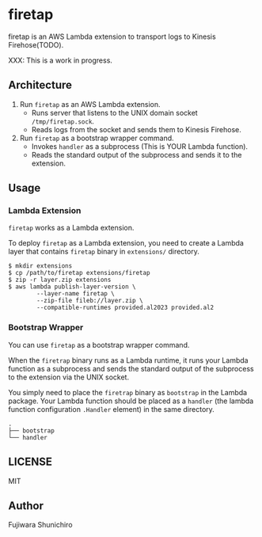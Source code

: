 # firetap

firetap is an AWS Lambda extension to transport logs to Kinesis Firehose(TODO).

XXX: This is a work in progress.

## Architecture

1. Run `firetap` as an AWS Lambda extension.
   - Runs server that listens to the UNIX domain socket `/tmp/firetap.sock`.
   - Reads logs from the socket and sends them to Kinesis Firehose.
2. Run `firetap` as a bootstrap wrapper command.
   - Invokes `handler` as a subprocess (This is YOUR Lambda function).
   - Reads the standard output of the subprocess and sends it to the extension.

## Usage

### Lambda Extension

`firetap` works as a Lambda extension.

To deploy `firetap` as a Lambda extension, you need to create a Lambda layer that contains `firetap` binary in `extensions/` directory.

```console
$ mkdir extensions
$ cp /path/to/firetap extensions/firetap
$ zip -r layer.zip extensions
$ aws lambda publish-layer-version \
		--layer-name firetap \
		--zip-file fileb://layer.zip \
		--compatible-runtimes provided.al2023 provided.al2
```

### Bootstrap Wrapper

You can use `firetap` as a bootstrap wrapper command.

When the `firetrap` binary runs as a Lambda runtime, it runs your Lambda function as a subprocess and sends the standard output of the subprocess to the extension via the UNIX socket.

You simply need to place the `firetrap` binary as `bootstrap` in the Lambda package. Your Lambda function should be placed as a `handler` (the lambda function configuration `.Handler` element) in the same directory.

```
.
├── bootstrap
└── handler
```

## LICENSE

MIT

## Author

Fujiwara Shunichiro
